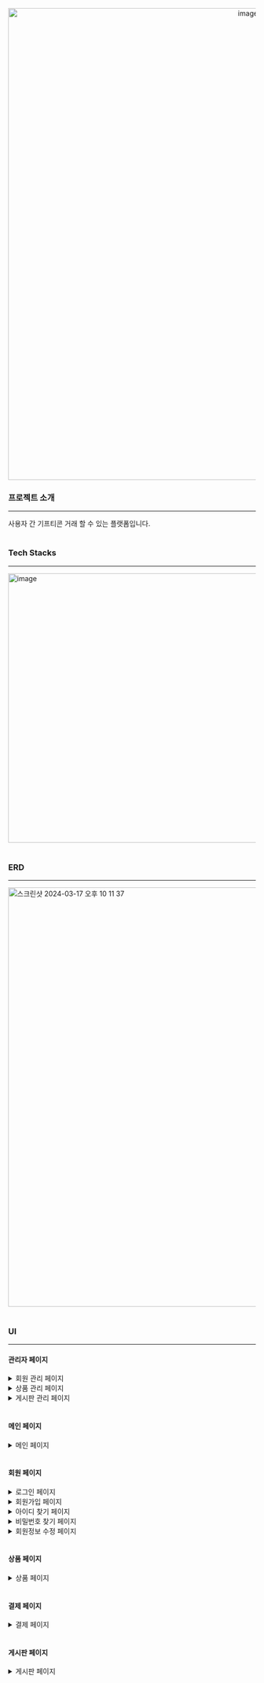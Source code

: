 <div align="center">
<img width="960" alt="image" src="https://github.com/dlwhdska/SellconProject/assets/150890939/a2fee6ec-2d4e-4cce-a474-6f7a40d4e355">
</img><br>
</div>

### 프로젝트 소개
<hr/>
사용자 간 기프티콘 거래 할 수 있는 플랫폼입니다.

<br/>
<br/>

### Tech Stacks
<hr/>
<img width="548" alt="image" src="https://github.com/dlwhdska/SellconProject/assets/150890939/5fc6adb2-c81c-4c49-a0f4-6eb5135f7248">

<br/>
<br/>

### ERD
<hr/>
<img width="853" alt="스크린샷 2024-03-17 오후 10 11 37" src="https://github.com/dlwhdska/SellconProject/assets/150890939/2224397f-a08d-4c7e-a74c-e76529ae89fb">

<br/>
<br/>

### UI
<hr/>

#### 관리자 페이지
<details>
  <summary>회원 관리 페이지</summary>
  <img width="575" alt="image" src="https://github.com/user-attachments/assets/a5f305d0-f3e5-4704-9e3c-76d1a8d61da2">
</details>
<details>
  <summary>상품 관리 페이지</summary>
  <img width="575" alt="image" src="https://github.com/user-attachments/assets/611cc6fb-b44d-4b44-8ebb-ad218b8a71ba">
  <img width="575" alt="image" src="https://github.com/user-attachments/assets/5b33a545-1705-49b9-9333-1ce2152de6fe">
  <img width="575" alt="image" src="https://github.com/user-attachments/assets/b0bcb198-9999-4dc6-b224-564e18e6dacc">
  <img width="575" alt="image" src="https://github.com/user-attachments/assets/75fbf83d-622c-426a-a53c-1bf517276382">
</details>
<details>
  <summary>게시판 관리 페이지</summary>
  <img width="575" alt="image" src="https://github.com/user-attachments/assets/fd633d8d-b271-4d33-8ee8-ee20a66f4588">
  <img width="575" alt="image" src="https://github.com/user-attachments/assets/47fc62a5-b335-4aee-9435-1f085ccc812d">
</details>

<br/>

#### 메인 페이지
<details>
  <summary>메인 페이지</summary>
  <img width="907" alt="image" src="https://github.com/dlwhdska/SellconProject/assets/150890939/2ba3e301-06cc-4bdd-90d6-03fa1f602358">
</details>

<br/>

#### 회원 페이지
<details>
  <summary>로그인 페이지</summary> 
  <img width="500" alt="image" src="https://github.com/dlwhdska/SellconProject/assets/150890939/994f240b-b413-4711-acd1-36ab866bb0f9">  
</details>
<details>
  <summary>회원가입 페이지</summary> 
  <img width="520" alt="image" src="https://github.com/dlwhdska/SellconProject/assets/150890939/708886fd-228e-4876-8f8e-45953e142e69">
</details>
<details>
  <summary>아이디 찾기 페이지</summary> 
  <img width="544" alt="image" src="https://github.com/dlwhdska/SellconProject/assets/150890939/d833ed22-eb35-4912-92b9-d380206914ff">
</details>
<details>
  <summary>비밀번호 찾기 페이지</summary> 
  <img width="430" alt="image" src="https://github.com/dlwhdska/SellconProject/assets/150890939/088c5793-0df0-4994-b8f2-4a037c86be49">
</details>
<details>
  <summary>회원정보 수정 페이지</summary> 
  <img width="469" alt="image" src="https://github.com/dlwhdska/SellconProject/assets/150890939/85d6a110-5731-4588-99ff-25dfa49f19c7">
</details>

<br/>

#### 상품 페이지
<details>
  <summary>상품 페이지</summary> 
  <img src="https://github.com/user-attachments/assets/d98a2404-836d-4b53-963b-ada140caa762">
  <img src="https://github.com/user-attachments/assets/c9b2ad4d-c660-40ca-b5b1-4a02cc4ba559">
  <img src="https://github.com/user-attachments/assets/6b6f5495-be75-4e60-863e-30e5b99435ef">
  <img src="https://github.com/user-attachments/assets/b4de9c53-f077-4a44-aea8-667980f0047e">
  <img src="https://github.com/user-attachments/assets/0e5caf2e-0778-4f5e-8c78-91ac2d39aaab">
  <img src="https://github.com/user-attachments/assets/0291fc30-37b5-4350-9409-f7384d1181b3">
</details>

<br/>

#### 결제 페이지
<details>
  <summary>결제 페이지</summary> 
  <img src="https://github.com/user-attachments/assets/88e7c27a-2c99-445f-8548-366232cbc3de">
  <img src="https://github.com/user-attachments/assets/afcccb55-5c7a-414b-a933-c0f670c61165">
  <img src="https://github.com/user-attachments/assets/741c2deb-899c-4ba4-8584-78d6cd57c3f3">
</details>

<br/>

#### 게시판 페이지
<details>
  <summary>게시판 페이지</summary> 
  <img src="https://github.com/user-attachments/assets/c4c63b6d-b15b-468a-b84f-38266ca9dd2a">
  <img src="https://github.com/user-attachments/assets/509b959b-895f-4490-8e0e-f16dd9cbba85">
  <img src="https://github.com/user-attachments/assets/f95d322d-6886-4c59-9221-a15a3e6ab66a">
</details>
